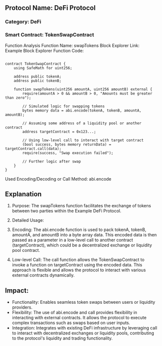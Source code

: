 ## Protocol Name: DeFi Protocol

### Category: DeFi
### Smart Contract: TokenSwapContract

Function Analysis
Function Name: swapTokens
Block Explorer Link: Example Block Explorer
Function Code:

```solidity

contract TokenSwapContract {
    using SafeMath for uint256;

    address public tokenA;
    address public tokenB;

    function swapTokens(uint256 amountA, uint256 amountB) external {
        require(amountA > 0 && amountB > 0, "Amounts must be greater than zero");

        // Simulated logic for swapping tokens
        bytes memory data = abi.encode(tokenA, tokenB, amountA, amountB);

        // Assuming some address of a liquidity pool or another contract
        address targetContract = 0x123...;

        // Using low-level call to interact with target contract
        (bool success, bytes memory returnData) = targetContract.call(data);
        require(success, "Swap execution failed");

        // Further logic after swap
    }
}

```

Used Encoding/Decoding or Call Method: abi.encode

## Explanation
1. Purpose: The swapTokens function facilitates the exchange of tokens between two parties within the Example DeFi Protocol.

2. Detailed Usage:

3. Encoding: The abi.encode function is used to pack tokenA, tokenB, amountA, and amountB into a byte array data. This encoded data is then passed as a parameter in a low-level call to another contract (targetContract), which could be a decentralized exchange or liquidity pool contract.

4. Low-level Call: The call function allows the TokenSwapContract to invoke a function on targetContract using the encoded data. This approach is flexible and allows the protocol to interact with various external contracts dynamically.

## Impact:
- Functionality: Enables seamless token swaps between users or liquidity providers.
- Flexibility: The use of abi.encode and call provides flexibility in interacting with external contracts. It allows the protocol to execute complex transactions such as swaps based on user inputs.
- Integration: Integrates with existing DeFi infrastructure by leveraging call to interact with decentralized exchanges or liquidity pools, contributing to the protocol's liquidity and trading functionality.